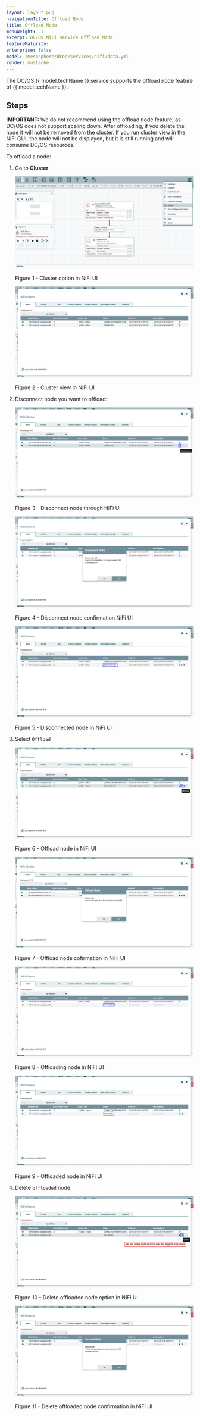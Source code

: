 ```yaml
---
layout: layout.pug
navigationTitle: Offload Node
title: Offload Node
menuWeight: -1
excerpt: DC/OS NiFi service Offload Node
featureMaturity:
enterprise: false
model: /mesosphere/dcos/services/nifi/data.yml
render: mustache
---
```


The DC/OS {{ model.techName }} service supports the offload node feature of {{ model.techName }}. 

## Steps

<p class="message--important"><strong>IMPORTANT: </strong> We do not recommend using the offload node feature, as DC/OS does not support scaling down. After offloading, if you delete the node it will not be removed from the cluster. If you run cluster view in the NiFi GUI, the node will not be displayed, but it is still running and will consume DC/OS resources.<p>

To offload a node:

1. Go to **Cluster**.

    ![Cluster option](../img/cluster_option.png)

    Figure 1 - Cluster option in NiFi UI

    ![Cluster view](../img/cluster_view.png)

    Figure 2 - Cluster view in NiFi UI
    
1. Disconnect node you want to offload:
    
    ![Disconnect node](../img/node_disconnect.png)
    
    Figure 3 - Disconnect node through NiFi UI
    
    ![Disconnect node confirmation](../img/disconnect_confirmation.png)

    Figure 4 - Disconnect node confirmation NiFi UI

    ![Disconnect node confirmation](../img/disconnected_node.png)

    Figure 5 - Disconnected node in NiFi UI


1. Select `Offload`

    ![Offload node](../img/offload_node.png)

    Figure 6 - Offload node in NiFi UI
    
    ![Offload node confirmation](../img/offload_node_confirmation.png)

    Figure 7 - Offload node cofirmation in NiFi UI

    ![Offloaded node](../img/offloading_node.png)

    Figure 8 - Offloading node in NiFi UI

    ![Offloaded node](../img/offloaded_node.png)

    Figure 9 - Offloaded node in NiFi UI
    

1. Delete `offloaded` node

    ![Delete node](../img/delete_offloaded_node.png)

    Figure 10 - Delete offloaded node option in NiFi UI

    ![Delete node](../img/delete_offloaded_node_confirmation.png)

    Figure 11 - Delete offloaded node confirmation in NiFi UI
    